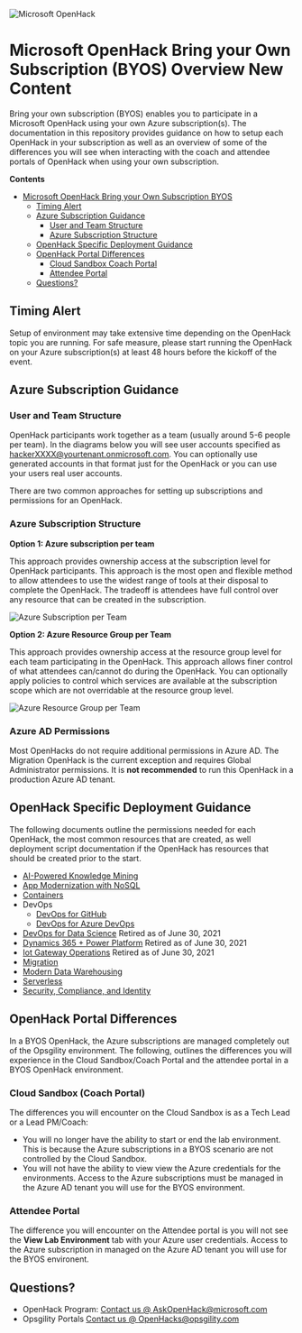 ![Microsoft OpenHack](images/OpenHack%20Lockup%20Graphic%20FY21.png "Microsoft OpenHack")


# Microsoft OpenHack Bring your Own Subscription (BYOS) Overview New Content

Bring your own subscription (BYOS) enables you to participate in a Microsoft OpenHack using your own Azure subscription(s). The documentation in this repository provides guidance on how to setup each OpenHack in your subscription as well as an overview of some of the differences you will see when interacting with the coach and attendee portals of OpenHack when using your own subscription.


**Contents**

<!-- TOC -->

- [Microsoft OpenHack Bring your Own Subscription BYOS](#microsoft-openhack-bring-your-own-subscription-byos)
    - [Timing Alert](#timing-alert)
    - [Azure Subscription Guidance](#azure-subscription-guidance)
        - [User and Team Structure](#user-and-team-structure)
        - [Azure Subscription Structure](#azure-subscription-structure)
    - [OpenHack Specific Deployment Guidance](#openhack-specific-deployment-guidance)
    - [OpenHack Portal Differences](#openhack-portal-differences)
        - [Cloud Sandbox Coach Portal](#cloud-sandbox-coach-portal)
        - [Attendee Portal](#attendee-portal)
    - [Questions?](#questions)

<!-- /TOC -->


## Timing Alert
Setup of environment may take extensive time depending on the OpenHack topic you are running. For safe measure, please start running the OpenHack on your Azure subscription(s) at least 48 hours before the kickoff of the event. 

## Azure Subscription Guidance

### User and Team Structure 

OpenHack participants work together as a team (usually around 5-6 people per team). In the diagrams below you will see user accounts specified as hackerXXXX@yourtenant.onmicrosoft.com. You can optionally use generated accounts in that format just for the OpenHack or you can use your users real user accounts. 

There are two common approaches for setting up subscriptions and permissions for an OpenHack.

### Azure Subscription Structure 

**Option 1: Azure subscription per team**

This approach provides ownership access at the subscription level for OpenHack participants. This approach is the most open and flexible method to allow attendees to use the widest range of tools at their disposal to complete the OpenHack. The tradeoff is attendees have full control over any resource that can be created in the subscription. 

![Azure Subscription per Team](images/subscription-per-team-style.png "Azure Subscription per Team")


**Option 2: Azure Resource Group per Team** 

This approach provides ownership access at the resource group level for each team participating in the OpenHack. This approach allows finer control of what attendees can/cannot do during the OpenHack. You can optionally apply policies to control which services are available at the subscription scope which are not overridable at the resource group level.

![Azure Resource Group per Team](images/subscription-rg-style.png "Azure Resource Group per Team")

### Azure AD Permissions

Most OpenHacks do not require additional permissions in Azure AD. The Migration OpenHack is the current exception and requires Global Administrator permissions. It is **not recommended** to run this OpenHack in a production Azure AD tenant.

## OpenHack Specific Deployment Guidance

The following documents outline the permissions needed for each OpenHack, the most common resources that are created, as well deployment script documentation if the OpenHack has resources that should be created prior to the start. 

- [AI-Powered Knowledge Mining](knowledge-mining/deployment.md)
- [App Modernization with NoSQL](app-modernization-no-sql/deployment.md)
- [Containers](containers/deployment.md)
- DevOps
    - [DevOps for GitHub](devops/GH.md)
    - [DevOps for Azure DevOps](devops/ADO.md)
- [DevOps for Data Science](devops-for-data-science/deployment.md) Retired as of June 30, 2021
- [Dynamics 365 + Power Platform](power-platform/deployment.md) Retired as of June 30, 2021
- [Iot Gateway Operations](iot-gatewayoperations/deployment.md) Retired as of June 30, 2021
- [Migration](migration/deployment.md)
- [Modern Data Warehousing](modern-data-warehousing/deployment.md)
- [Serverless](serverless/deployment.md)
- [Security, Compliance, and Identity](sci/sci-byos-env-setup.md)

## OpenHack Portal Differences

In a BYOS OpenHack, the Azure subscriptions are managed completely out of the Opsgility environment. The following, outlines the differences you will experience in the Cloud Sandbox/Coach Portal and the attendee portal in a BYOS OpenHack environment.

### Cloud Sandbox (Coach Portal)

The differences you will encounter on the Cloud Sandbox is as a Tech Lead or a Lead PM/Coach:

- You will no longer have the ability to start or end the lab environment. This is because the Azure subscriptions in a BYOS scenario are not controlled by the Cloud Sandbox. 
- You will not have the ability to view view the Azure credentials for the environments. Access to the Azure subscriptions must be managed in the Azure AD tenant you will use for the BYOS environment. 

### Attendee Portal

The difference you will encounter on the Attendee portal is you will not see the **View Lab Environment** tab with your Azure user credentials. Access to the Azure subscription in managed on the Azure AD tenant you will use for the BYOS environent.



## Questions?

- OpenHack Program: <a href="mailto:askohack@microsoft.com">Contact us @ AskOpenHack@microsoft.com</a>
- Opsgility Portals <a href="mailto:openhacks@opsgility.com">Contact us @ OpenHacks@opsgility.com</a>
